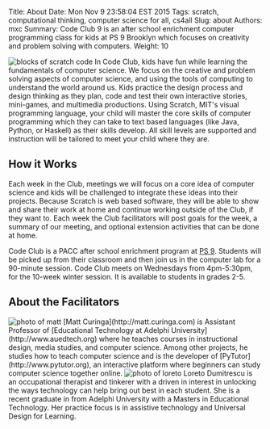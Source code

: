 Title: About
Date: Mon Nov  9 23:58:04 EST 2015
Tags: scratch, computational thinking, computer science for all, cs4all
Slug: about
Authors: mxc
Summary: Code Club 9 is an after school enrichment computer programming class for kids at PS 9 Brooklyn which focuses on creativity and problem solving with computers.
Weight: 10

<img src="/img/scratch-left.png" class="pull-right img-responsive" alt="blocks of scratch code">
In Code Club, kids have fun while learning the fundamentals of computer
science. We focus on the creative and problem solving aspects of
computer science, and using the tools of computing to understand the
world around us. Kids practice the design process and design thinking
as they plan, code and test their own interactive stories, mini-games,
and multimedia productions. Using Scratch, MIT's visual programming
language, your child will master the core skills of computer
programming which they can take to text based languages (like Java,
Python, or Haskell) as their skills develop. All skill levels are
supported and instruction will be tailored to meet your child where
they are.

How it Works
------------
Each week in the Club, meetings we will focus on a core idea of computer
science and kids will be challenged to integrate these ideas into their
projects. Because Scratch is web based software, they will be able to
show and share their work at home and continue working outside of the
Club, if they want to. Each week the Club facilitators will post goals
for the week, a summary of our meeting, and optional extension
activities that can be done at home.

Code Club is a PACC after school enrichment program at [PS 9](http://www.ps9brooklyn.org). Students
will be picked up from their classroom and then join us in the computer
lab for a 90-minute session. Code Club meets on Wednesdays from
4pm-5:30pm, for the 10-week winter session. It is available to students in grades 2-5.

About the Facilitators
----------------------
<img src="/img/mxc-csed-sq.jpg" alt="photo of matt" class="img-circle pull-left">
[Matt Curinga](http://matt.curinga.com) is Assistant Professor of
[Educational Technology at Adelphi University](http://www.auedtech.org) where he teaches courses in instructional design,
media studies, and computer science. Among other projects, he studies
how to teach computer science and is the developer of [PyTutor](http://www.pytutor.org), an
interactive platform where beginners can study computer science
together online.

<img src="/img/loreto-linked.jpg" alt="photo of loreto" class="img-circle pull-right">
Loreto Dumitrescu is an occupational therapist and tinkerer with a
driven in interest in unlocking the ways technology can help bring out
best in each student. She is a recent graduate in from Adelphi
University with a Masters in Educational Technology. Her practice focus
is in assistive technology and Universal Design for Learning.
